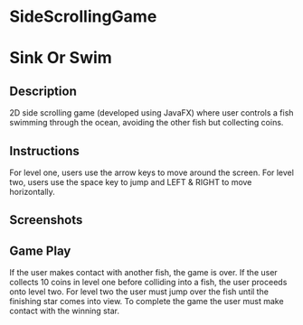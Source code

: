 # SideScrollingGame

Sink Or Swim
========

Description
-----------
2D side scrolling game (developed using JavaFX) where user controls a fish swimming through the ocean, avoiding the other fish but collecting coins.

Instructions
------------
For level one, users use the arrow keys to move around the screen.
For level two, users use the space key to jump and LEFT & RIGHT to move horizontally.

Screenshots
------------


Game Play
----------
If the user makes contact with another fish, the game is over.
If the user collects 10 coins in level one before colliding into a fish, the user proceeds onto level two.
For level two the user must jump over the fish until the finishing star comes into view. To complete the game the user must make contact with the winning star.
